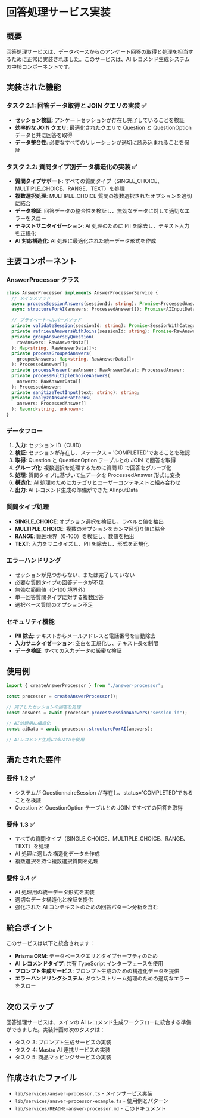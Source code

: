 # 回答処理サービス実装

## 概要

回答処理サービスは、データベースからのアンケート回答の取得と処理を担当するために正常に実装されました。このサービスは、AI レコメンド生成システムの中核コンポーネントです。

## 実装された機能

### タスク 2.1: 回答データ取得と JOIN クエリの実装 ✅

- **セッション検証**: アンケートセッションが存在し完了していることを検証
- **効率的な JOIN クエリ**: 最適化されたクエリで Question と QuestionOption データと共に回答を取得
- **データ整合性**: 必要なすべてのリレーションが適切に読み込まれることを保証

### タスク 2.2: 質問タイプ別データ構造化の実装 ✅

- **質問タイプサポート**: すべての質問タイプ（SINGLE_CHOICE、MULTIPLE_CHOICE、RANGE、TEXT）を処理
- **複数選択処理**: MULTIPLE_CHOICE 質問の複数選択されたオプションを適切に結合
- **データ検証**: 回答データの整合性を検証し、無効なデータに対して適切なエラーをスロー
- **テキストサニタイゼーション**: AI 処理のために PII を除去し、テキスト入力を正規化
- **AI 対応構造化**: AI 処理に最適化された統一データ形式を作成

## 主要コンポーネント

### AnswerProcessor クラス

```typescript
class AnswerProcessor implements AnswerProcessorService {
  // メインメソッド
  async processSessionAnswers(sessionId: string): Promise<ProcessedAnswer[]>;
  async structureForAI(answers: ProcessedAnswer[]): Promise<AIInputData>;

  // プライベートヘルパーメソッド
  private validateSession(sessionId: string): Promise<SessionWithCategory>;
  private retrieveAnswersWithJoins(sessionId: string): Promise<RawAnswerData[]>;
  private groupAnswersByQuestion(
    rawAnswers: RawAnswerData[]
  ): Map<string, RawAnswerData[]>;
  private processGroupedAnswers(
    groupedAnswers: Map<string, RawAnswerData[]>
  ): ProcessedAnswer[];
  private processAnswer(rawAnswer: RawAnswerData): ProcessedAnswer;
  private processMultipleChoiceAnswers(
    answers: RawAnswerData[]
  ): ProcessedAnswer;
  private sanitizeTextInput(text: string): string;
  private analyzeAnswerPatterns(
    answers: ProcessedAnswer[]
  ): Record<string, unknown>;
}
```

### データフロー

1. **入力**: セッション ID（CUID）
2. **検証**: セッションが存在し、ステータス = 'COMPLETED'であることを確認
3. **取得**: Question と QuestionOption テーブルとの JOIN で回答を取得
4. **グループ化**: 複数選択を処理するために質問 ID で回答をグループ化
5. **処理**: 質問タイプに基づいて生データを ProcessedAnswer 形式に変換
6. **構造化**: AI 処理のためにカテゴリとユーザーコンテキストと組み合わせ
7. **出力**: AI レコメンド生成の準備ができた AIInputData

### 質問タイプ処理

- **SINGLE_CHOICE**: オプション選択を検証し、ラベルと値を抽出
- **MULTIPLE_CHOICE**: 複数のオプションをカンマ区切り値に結合
- **RANGE**: 範囲境界（0-100）を検証し、数値を抽出
- **TEXT**: 入力をサニタイズし、PII を除去し、形式を正規化

### エラーハンドリング

- セッションが見つからない、または完了していない
- 必要な質問タイプの回答データが不足
- 無効な範囲値（0-100 境界外）
- 単一回答質問タイプに対する複数回答
- 選択ベース質問のオプション不足

### セキュリティ機能

- **PII 除去**: テキストからメールアドレスと電話番号を自動除去
- **入力サニタイゼーション**: 空白を正規化し、テキスト長を制限
- **データ検証**: すべての入力データの厳密な検証

## 使用例

```typescript
import { createAnswerProcessor } from "./answer-processor";

const processor = createAnswerProcessor();

// 完了したセッションの回答を処理
const answers = await processor.processSessionAnswers("session-id");

// AI処理用に構造化
const aiData = await processor.structureForAI(answers);

// AIレコメンド生成にaiDataを使用
```

## 満たされた要件

### 要件 1.2 ✅

- システムが QuestionnaireSession が存在し、status='COMPLETED'であることを検証
- Question と QuestionOption テーブルとの JOIN ですべての回答を取得

### 要件 1.3 ✅

- すべての質問タイプ（SINGLE_CHOICE、MULTIPLE_CHOICE、RANGE、TEXT）を処理
- AI 処理に適した構造化データを作成
- 複数選択を持つ複数選択質問を処理

### 要件 3.4 ✅

- AI 処理用の統一データ形式を実装
- 適切なデータ構造化と検証を提供
- 強化された AI コンテキストのための回答パターン分析を含む

## 統合ポイント

このサービスは以下と統合されます：

- **Prisma ORM**: データベースクエリとタイプセーフティのため
- **AI レコメンドタイプ**: 共有 TypeScript インターフェースを使用
- **プロンプト生成サービス**: プロンプト生成のための構造化データを提供
- **エラーハンドリングシステム**: ダウンストリーム処理のための適切なエラーをスロー

## 次のステップ

回答処理サービスは、メインの AI レコメンド生成ワークフローに統合する準備ができました。実装計画の次のタスクは：

- タスク 3: プロンプト生成サービスの実装
- タスク 4: Mastra AI 連携サービスの実装
- タスク 5: 商品マッピングサービスの実装

## 作成されたファイル

- `lib/services/answer-processor.ts` - メインサービス実装
- `lib/services/answer-processor-example.ts` - 使用例とパターン
- `lib/services/README-answer-processor.md` - このドキュメント
